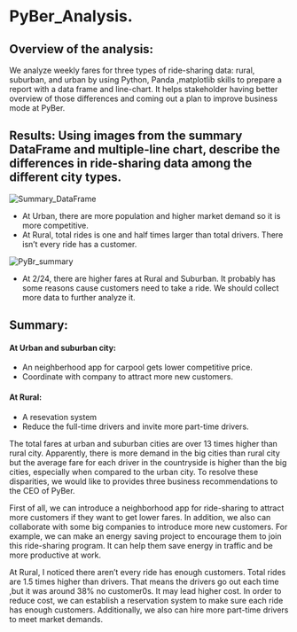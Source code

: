 # PyBer_Analysis.
## Overview of the analysis:
 We analyze weekly fares for three types of ride-sharing data: rural, suburban, and urban by using Python, Panda ,matplotlib skills to prepare a report with a data frame and line-chart. It helps stakeholder having better overview of those differences and coming out a plan to improve business mode at PyBer. 
 
## Results: Using images from the summary DataFrame and multiple-line chart, describe the differences in ride-sharing data among the different city types.
![Summary_DataFrame]()

  * At Urban, there are more population and higher market demand so it is more competitive.
  * At Rural, total rides is one and half times larger than total drivers. There isn’t every ride has a customer.
  >
![PyBr_summary]()

  * At 2/24, there are higher fares at Rural and Suburban. It probably has some reasons cause customers need to take a ride. We should collect more data to further analyze it.
>
## Summary: 

#### At Urban and suburban city:
* An neighberhood app for carpool gets lower competitive price.
* Coordinate with company to attract more new customers.
#### At Rural: 
* A resevation system
* Reduce the full-time drivers and invite more part-time drivers.    
        
The total fares at urban and suburban cities are over 13 times higher than rural city. Apparently, there is more demand in the big cities than rural city but the average fare for each driver in the countryside is higher than the big cities, especially when compared to the urban city. To resolve these disparities, we would like to provides three business recommendations to the CEO of PyBer.

First of all, we can introduce a neighborhood app for ride-sharing to attract more customers if they want to get lower fares. In addition, we also can collaborate with some big companies to introduce more new customers. For example, we can make an energy saving project to encourage them to join this ride-sharing program. It can help them save energy in traffic and be more productive at work.

At Rural, I noticed there aren’t every ride has enough customers. Total rides are 1.5 times higher than drivers. That means the drivers go out each time ,but it was around 38% no customer0s. It may lead higher cost. In order to reduce cost, we can establish a reservation system to make sure each ride has enough customers. Additionally, we also can hire more part-time drivers to meet market demands. 



